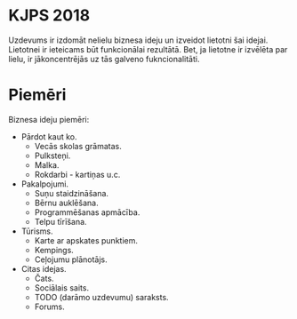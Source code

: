 # KJPS 2018

Uzdevums ir izdomāt nelielu biznesa ideju un izveidot lietotni šai idejai. Lietotnei ir ieteicams būt funkcionālai rezultātā. Bet, ja lietotne ir izvēlēta par lielu, ir jākoncentrējās uz tās galveno fukncionalitāti.

# Piemēri

Biznesa ideju piemēri:

* Pārdot kaut ko.
  * Vecās skolas grāmatas.
  * Pulksteņi.
  * Malka.
  * Rokdarbi - kartiņas u.c.
* Pakalpojumi.
  * Suņu staidzināšana.
  * Bērnu auklēšana.
  * Programmēšanas apmācība.
  * Telpu tīrīšana.
* Tūrisms.
  * Karte ar apskates punktiem.
  * Kempings.
  * Ceļojumu plānotājs.
* Citas idejas.
  * Čats.
  * Sociālais saits.
  * TODO (darāmo uzdevumu) saraksts.
  * Forums.
